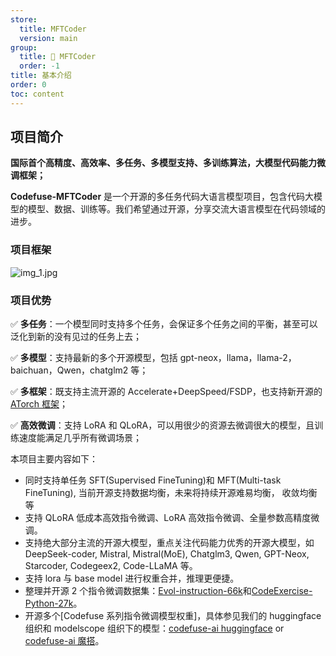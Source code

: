 ```yaml
---
store:
  title: MFTCoder
  version: main
group:
  title: 🌱 MFTCoder
  order: -1
title: 基本介绍
order: 0
toc: content
---
```


## 项目简介

**国际首个高精度、高效率、多任务、多模型支持、多训练算法，大模型代码能力微调框架；**

**Codefuse-MFTCoder** 是一个开源的多任务代码大语言模型项目，包含代码大模型的模型、数据、训练等。我们希望通过开源，分享交流大语言模型在代码领域的进步。

### 项目框架

![img_1.jpg](https://mdn.alipayobjects.com/huamei_bvbxju/afts/img/A*zc9pRJ-hdZMAAAAAAAAAAAAADlHYAQ/original)

### 项目优势

:white_check_mark: **多任务**：一个模型同时支持多个任务，会保证多个任务之间的平衡，甚至可以泛化到新的没有见过的任务上去；

:white_check_mark: **多模型**：支持最新的多个开源模型，包括 gpt-neox，llama，llama-2，baichuan，Qwen，chatglm2 等；

:white_check_mark: **多框架**：既支持主流开源的 Accelerate+DeepSpeed/FSDP，也支持新开源的[ATorch 框架](https://github.com/intelligent-machine-learning/dlrover)；

:white_check_mark: **高效微调**：支持 LoRA 和 QLoRA，可以用很少的资源去微调很大的模型，且训练速度能满足几乎所有微调场景；

本项目主要内容如下：

- 同时支持单任务 SFT(Supervised FineTuning)和 MFT(Multi-task FineTuning), 当前开源支持数据均衡，未来将持续开源难易均衡， 收敛均衡等
- 支持 QLoRA 低成本高效指令微调、LoRA 高效指令微调、全量参数高精度微调。
- 支持绝大部分主流的开源大模型，重点关注代码能力优秀的开源大模型，如 DeepSeek-coder, Mistral, Mistral(MoE), Chatglm3, Qwen, GPT-Neox, Starcoder, Codegeex2, Code-LLaMA 等。
- 支持 lora 与 base model 进行权重合并，推理更便捷。
- 整理并开源 2 个指令微调数据集：[Evol-instruction-66k](https://huggingface.co/datasets/codefuse-ai/Evol-instruction-66k)和[CodeExercise-Python-27k](https://huggingface.co/datasets/codefuse-ai/CodeExercise-Python-27k)。
- 开源多个[Codefuse 系列指令微调模型权重]，具体参见我们的 huggingface 组织和 modelscope 组织下的模型：[codefuse-ai huggingface](https://huggingface.co/codefuse-ai) or [codefuse-ai 魔搭](https://modelscope.cn/organization/codefuse-ai)。
